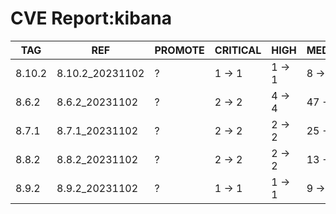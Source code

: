 # CVE Report:kibana
|  TAG   |       REF       | PROMOTE | CRITICAL |  HIGH  |  MEDIUM  |   LOW    | UNKNOWN |
|--------|-----------------|---------|----------|--------|----------|----------|---------|
| 8.10.2 | 8.10.2_20231102 | ?       | 1 -> 1   | 1 -> 1 | 8 -> 8   | 28 -> 28 | 0 -> 0  |
| 8.6.2  | 8.6.2_20231102  | ?       | 2 -> 2   | 4 -> 4 | 47 -> 47 | 56 -> 56 | 0 -> 0  |
| 8.7.1  | 8.7.1_20231102  | ?       | 2 -> 2   | 2 -> 2 | 25 -> 25 | 42 -> 42 | 0 -> 0  |
| 8.8.2  | 8.8.2_20231102  | ?       | 2 -> 2   | 2 -> 2 | 13 -> 13 | 31 -> 31 | 0 -> 0  |
| 8.9.2  | 8.9.2_20231102  | ?       | 1 -> 1   | 1 -> 1 | 9 -> 9   | 27 -> 27 | 0 -> 0  |
